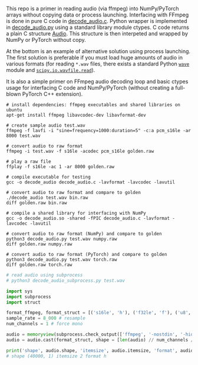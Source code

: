 This repo is a primer in reading audio (via ffmpeg) into NumPy/PyTorch arrays without copying data or process launching. Interfacing with FFmpeg is done in pure C code in [decode_audio.c](./decode_audio.c). Python wrapper is implemented in [decode_audio.py](./decode_audio.py) using a standard library module ctypes. C code returns a plain C structure [Audio](./decode_audio.c#L12-L20). This structure is then interpeted and wrapped by NumPy or PyTorch without copy. 

At the bottom is an example of alternative solution using process launching. The first solution is preferable if you must load huge amounts of audio in various formats (for reading `*.wav` files, there exists a standard Python [`wave`](https://docs.python.org/3/library/wave.html) module and [`scipy.io.wavfile.read`](https://docs.scipy.org/doc/scipy/reference/generated/scipy.io.wavfile.read.html)).

It is also a simple primer on FFmpeg audio decoding loop and basic ctypes usage for interfacing C code and NumPy/PyTorch (without creating a full-blown PyTorch C++ extension).

```shell
# install dependencies: ffmpeg executables and shared libraries on ubuntu
apt-get install ffmpeg libavcodec-dev libavformat-dev
```

```shell
# create sample audio test.wav
ffmpeg -f lavfi -i "sine=frequency=1000:duration=5" -c:a pcm_s16le -ar 8000 test.wav

# convert audio to raw format
ffmpeg -i test.wav -f s16le -acodec pcm_s16le golden.raw

# play a raw file
ffplay -f s16le -ac 1 -ar 8000 golden.raw

# compile executable for testing
gcc -o decode_audio decode_audio.c -lavformat -lavcodec -lavutil

# convert audio to raw format and compare to golden
./decode_audio test.wav bin.raw
diff golden.raw bin.raw

# compile a shared library for interfacing with NumPy
gcc -o decode_audio.so -shared -fPIC decode_audio.c -lavformat -lavcodec -lavutil

# convert audio to raw format (NumPy) and compare to golden
python3 decode_audio.py test.wav numpy.raw
diff golden.raw numpy.raw

# convert audio to raw format (PyTorch) and compare to golden
python3 decode_audio.py test.wav torch.raw
diff golden.raw torch.raw
```

```python
# read audio using subprocess
# python3 decode_audio_subprocess.py test.wav

import sys
import subprocess
import struct

format_ffmpeg, format_struct = [('s16le', 'h'), ('f32le', 'f'), ('u8', 'B'), ('s8', 'b')][0]
sample_rate = 8_000 # resample
num_channels = 1 # force mono

audio = memoryview(subprocess.check_output(['ffmpeg', '-nostdin', '-hide_banner', '-nostats', '-loglevel', 'quiet', '-i', sys.argv[1], '-f', format_ffmpeg, '-ar', str(sample_rate), '-ac', str(num_channels), '-']))
audio = audio.cast(format_struct, shape = [len(audio) // num_channels // struct.calcsize(format_struct), num_channels])

print('shape', audio.shape, 'itemsize', audio.itemsize, 'format', audio.format)
# shape (40000, 1) itemsize 2 format h
```
